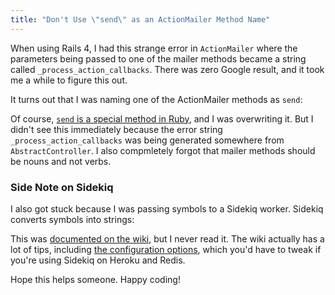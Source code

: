 ```yaml
---
title: "Don't Use \"send\" as an ActionMailer Method Name"
---
```


When using Rails 4, I had this strange error in `ActionMailer` where the parameters being passed to one of the mailer methods became a string called `_process_action_callbacks`. There was zero Google result, and it took me a while to figure this out.

It turns out that I was naming one of the ActionMailer methods as `send`:

<div data-gist-id="a9b66bad5a5b08828dd9" data-gist-file="send.rb"></div>

Of course, [`send` is a special method in Ruby](http://ruby-doc.org/core-2.2.2/Object.html#method-i-send), and I was overwriting it. But I didn't see this immediately because the error string `_process_action_callbacks` was being generated somewhere from `AbstractController`. I also compmletely forgot that mailer methods should be nouns and not verbs.

### Side Note on Sidekiq

I also got stuck because I was passing symbols to a Sidekiq worker. Sidekiq converts symbols into strings:

<div data-gist-id="a9b66bad5a5b08828dd9" data-gist-file="sidekiq.rb"></div>

This was [documented on the wiki](https://github.com/mperham/sidekiq/wiki/Best-Practices#1-make-your-job-parameters-small-and-simple), but I never read it. The wiki actually has a lot of tips, including [the configuration options](https://github.com/mperham/sidekiq/wiki/Advanced-Options), which you'd have to tweak if you're using Sidekiq on Heroku and Redis.

Hope this helps someone. Happy coding!
